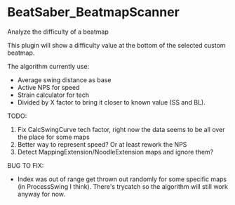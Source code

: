 # BeatSaber_BeatmapScanner
Analyze the difficulty of a beatmap

This plugin will show a difficulty value at the bottom of the selected custom beatmap. <br />

The algorithm currently use:
+ Average swing distance as base
+ Active NPS for speed
+ Strain calculator for tech
+ Divided by X factor to bring it closer to known value (SS and BL).

TODO:

1. Fix CalcSwingCurve tech factor, right now the data seems to be all over the place for some maps
2. Better way to represent speed? Or at least rework the NPS
3. Detect MappingExtension/NoodleExtension maps and ignore them?

BUG TO FIX:

+ Index was out of range get thrown out randomly for some specific maps (in ProcessSwing I think). There's trycatch so the algorithm will still work anyway for now.
